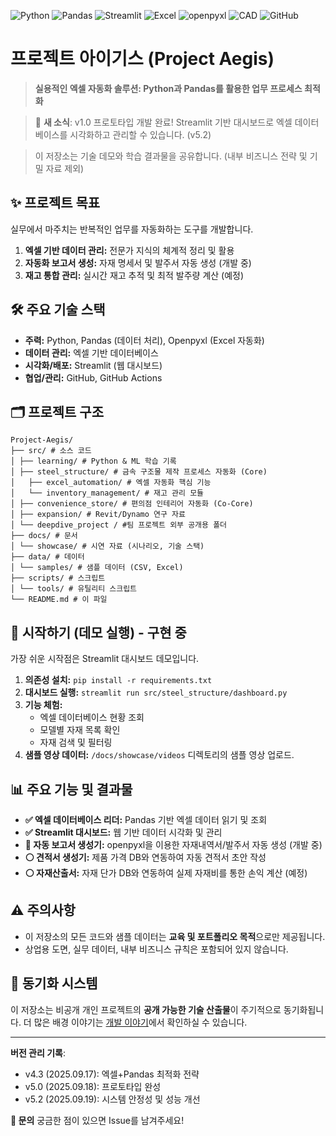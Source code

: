 ![Python](https://img.shields.io/badge/Python-3776AB?style=for-the-badge&logo=python&logoColor=white)
![Pandas](https://img.shields.io/badge/Pandas-150458?style=for-the-badge&logo=pandas&logoColor=white)
![Streamlit](https://img.shields.io/badge/Streamlit-FF4B4B?style=for-the-badge&logo=streamlit&logoColor=white)
![Excel](https://img.shields.io/badge/Excel-217346?style=for-the-badge&logo=microsoft-excel&logoColor=white)
![openpyxl](https://img.shields.io/badge/openpyxl-00A98F?style=for-the-badge&logo=python&logoColor=white)
![CAD](https://img.shields.io/badge/AutoCAD-000000?style=for-the-badge&logo=autodesk&logoColor=white)
![GitHub](https://img.shields.io/badge/GitHub-181717?style=for-the-badge&logo=github&logoColor=white)

# 프로젝트 아이기스 (Project Aegis)

> **실용적인 엑셀 자동화 솔루션: Python과 Pandas를 활용한 업무 프로세스 최적화**

> 🎉 **새 소식**: v1.0 프로토타입 개발 완료! Streamlit 기반 대시보드로 엑셀 데이터베이스를 시각화하고 관리할 수 있습니다. (v5.2)

> 이 저장소는 기술 데모와 학습 결과물을 공유합니다. (내부 비즈니스 전략 및 기밀 자료 제외)

## ✨ 프로젝트 목표

실무에서 마주치는 반복적인 업무를 자동화하는 도구를 개발합니다.

1.  **엑셀 기반 데이터 관리:** 전문가 지식의 체계적 정리 및 활용
2.  **자동화 보고서 생성:** 자재 명세서 및 발주서 자동 생성 (개발 중)
3.  **재고 통합 관리:** 실시간 재고 추적 및 최적 발주량 계산 (예정)

## 🛠️ 주요 기술 스택

*   **주력:** Python, Pandas (데이터 처리), Openpyxl (Excel 자동화)
*   **데이터 관리:** 엑셀 기반 데이터베이스
*   **시각화/배포:** Streamlit (웹 대시보드)
*   **협업/관리:** GitHub, GitHub Actions

## 🗂 프로젝트 구조
```
Project-Aegis/
├── src/ # 소스 코드
│ ├── learning/ # Python & ML 학습 기록
│ ├── steel_structure/ # 금속 구조물 제작 프로세스 자동화 (Core)
│   ├── excel_automation/ # 엑셀 자동화 핵심 기능
│   └── inventory_management/ # 재고 관리 모듈
│ ├── convenience_store/ # 편의점 인테리어 자동화 (Co-Core)
│ ├── expansion/ # Revit/Dynamo 연구 자료
│ └── deepdive_project / #팀 프로젝트 외부 공개용 폴더
├── docs/ # 문서
│ └── showcase/ # 시연 자료 (시나리오, 기술 스택)
├── data/ # 데이터
│ └── samples/ # 샘플 데이터 (CSV, Excel)
├── scripts/ # 스크립트
│ └── tools/ # 유틸리티 스크립트
└── README.md # 이 파일
```


## 🚀 시작하기 (데모 실행) - 구현 중

가장 쉬운 시작점은 Streamlit 대시보드 데모입니다.

1.  **의존성 설치:** `pip install -r requirements.txt`
2.  **대시보드 실행:** `streamlit run src/steel_structure/dashboard.py`
3.  **기능 체험:** 
    - 엑셀 데이터베이스 현황 조회
    - 모델별 자재 목록 확인
    - 자재 검색 및 필터링
4.  **샘플 영상 데이터:** `/docs/showcase/videos` 디렉토리의 샘플 영상 업로드.

## 📊 주요 기능 및 결과물

*   **✅ 엑셀 데이터베이스 리더:** Pandas 기반 엑셀 데이터 읽기 및 조회
*   **✅ Streamlit 대시보드:** 웹 기반 데이터 시각화 및 관리
*   **🔄 자동 보고서 생성기:** openpyxl을 이용한 자재내역서/발주서 자동 생성 (개발 중)
*   **⚪ 견적서 생성기:** 제품 가격 DB와 연동하여 자동 견적서 초안 작성 
*   **⚪ 자재산출서:** 자재 단가 DB와 연동하여 실제 자재비를 통한 손익 계산 (예정) 

## ⚠️ 주의사항

- 이 저장소의 모든 코드와 샘플 데이터는 **교육 및 포트폴리오 목적**으로만 제공됩니다.
- 상업용 도면, 실무 데이터, 내부 비즈니스 규칙은 포함되어 있지 않습니다.

## 🔄 동기화 시스템

이 저장소는 비공개 개인 프로젝트의 **공개 가능한 기술 산출물**이 주기적으로 동기화됩니다. 더 많은 배경 이야기는 [개발 이야기](https://drummer78.tistory.com)에서 확인하실 수 있습니다.

---

**버전 관리 기록**:
- v4.3 (2025.09.17): 엑셀+Pandas 최적화 전략
- v5.0 (2025.09.18): 프로토타입 완성
- v5.2 (2025.09.19): 시스템 안정성 및 성능 개선

**📧 문의**
궁금한 점이 있으면 Issue를 남겨주세요!
